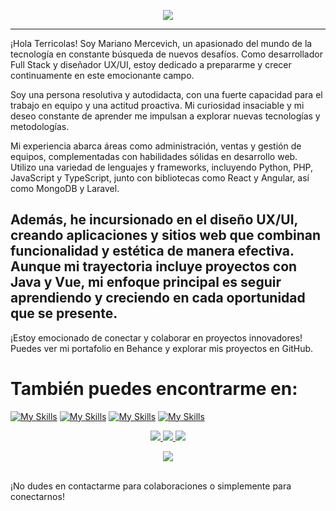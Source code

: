 
<p align="center"> <img src="https://repository-images.githubusercontent.com/462900780/0a10af70-6cbf-46df-9071-0ff586a3b1d6"><img/> </p>

 --- 

¡Hola Terricolas! Soy Mariano Mercevich, un apasionado del mundo de la tecnología en constante búsqueda de nuevos desafíos. Como desarrollador Full Stack y diseñador UX/UI, estoy dedicado a prepararme y crecer continuamente en este emocionante campo.

Soy una persona resolutiva y autodidacta, con una fuerte capacidad para el trabajo en equipo y una actitud proactiva. Mi curiosidad insaciable y mi deseo constante de aprender me impulsan a explorar nuevas tecnologías y metodologías.

Mi experiencia abarca áreas como administración, ventas y gestión de equipos, complementadas con habilidades sólidas en desarrollo web. Utilizo una variedad de lenguajes y frameworks, incluyendo Python, PHP, JavaScript y TypeScript, junto con bibliotecas como React y Angular, así como MongoDB y Laravel.

Además, he incursionado en el diseño UX/UI, creando aplicaciones y sitios web que combinan funcionalidad y estética de manera efectiva. Aunque mi trayectoria incluye proyectos con Java y Vue, mi enfoque principal es seguir aprendiendo y creciendo en cada oportunidad que se presente.
--
¡Estoy emocionado de conectar y colaborar en proyectos innovadores! Puedes ver mi portafolio en Behance y explorar mis proyectos en GitHub.

# También puedes encontrarme en:

[![My Skills](https://skillicons.dev/icons?i=linkedin)](https://www.linkedin.com/in/mariano-mercevich-41b62624/ )
[![My Skills](https://skillicons.dev/icons?i=instagram)](https://www.instagram.com/marito_live/  )
[![My Skills](https://skillicons.dev/icons?i=xd)](https://www.behance.net/marianomarcevi)
[![My Skills](https://skillicons.dev/icons?i=github)](https://marianomercevich.github.io/profolio_personal/)

 <p align="center">
  <a href="https://skillicons.dev">
    <img src="https://skillicons.dev/icons?i=git" />
  </a>
  <a href="https://skillicons.dev">
    <img src="https://skillicons.dev/icons?i=kubernetes" />
  </a>
  <a href="https://skillicons.dev">
    <img src="https://skillicons.dev/icons?i=docker" />
  </a>
</p>
<p align="center">
  <a href="https://skillicons.dev">
    <img src="https://skillicons.dev/icons?i=git,kubernetes,docker,c,vim" />
  </a>
</p>

<br>
¡No dudes en contactarme para colaboraciones o simplemente para conectarnos!





